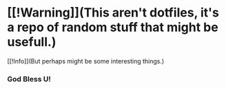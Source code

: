 # [[!Warning]](This aren't dotfiles, it's a repo of random stuff that might be usefull.)
[[!Info]](But perhaps might be some interesting things.)

### God Bless U!
